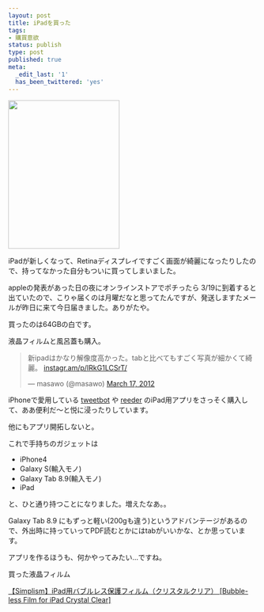 ```yaml
---
layout: post
title: iPadを買った
tags:
- 購買意欲
status: publish
type: post
published: true
meta:
  _edit_last: '1'
  has_been_twittered: 'yes'
---
```

<a href="http://wo.skr.jp/images/uploads/2012/03/2012-03-17-14.35.17.jpg"><img src="http://wo.skr.jp/images/uploads/2012/03/2012-03-17-14.35.17-225x300.jpg" alt="" title="2012-03-17 14.35.17" width="225" height="300" class="alignnone size-medium wp-image-426" /></a>

iPadが新しくなって、Retinaディスプレイですごく画面が綺麗になったりしたので、持ってなかった自分もついに買ってしまいました。

appleの発表があった日の夜にオンラインストアでポチったら 3/19に到着すると出ていたので、こりゃ届くのは月曜だなと思ってたんですが、発送しますたメールが昨日に来て今日届きました。ありがたや。

買ったのは64GBの白です。

液晶フィルムと風呂蓋も購入。

<blockquote class="twitter-tweet"><p>新ipadはかなり解像度高かった。tabと比べてもすごく写真が細かくて綺麗。 <a href="http://t.co/8CDG7VhC" title="http://instagr.am/p/IRkG1LCSrT/">instagr.am/p/IRkG1LCSrT/</a></p>&mdash; masawo (@masawo) <a href="https://twitter.com/masawo/status/181002496846733312" data-datetime="2012-03-17T13:02:12+00:00">March 17, 2012</a></blockquote>
<script src="//platform.twitter.com/widgets.js" charset="utf-8"></script>

iPhoneで愛用している <a href="http://tapbots.com/software/tweetbot/">tweetbot</a> や <a href="http://reederapp.com/">reeder</a> のiPad用アプリをさっそく購入して、ああ便利だ〜と悦に浸ったりしています。

他にもアプリ開拓しないと。

これで手持ちのガジェットは
<ul>
	<li>iPhone4</li>
	<li>Galaxy S(輸入モノ)</li>
	<li>Galaxy Tab 8.9(輸入モノ)</li>
	<li>iPad</li>
</ul>
と、ひと通り持つことになりました。増えたなあ。。


Galaxy Tab 8.9 にもずっと軽い(200gも違う)というアドバンテージがあるので、外出時に持っていってPDF読むとかにはtabがいいかな、とか思っています。

アプリを作るほうも、何かやってみたい…ですね。


買った液晶フィルム

<a href="http://trinitystore.jp/SHOP/4582269457222.html">【Simplism】iPad用バブルレス保護フィルム（クリスタルクリア） [Bubble-less Film for iPad Crystal Clear]</a>

